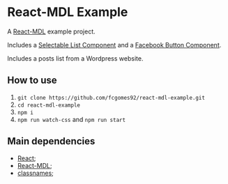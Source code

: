# React-MDL Example

A [React-MDL](https://github.com/react-mdl/react-mdl) example project.

Includes a [Selectable List Component](src/SelectableList.js) and a [Facebook Button Component](src/FacebookButton.js).

Includes a posts list from a Wordpress website.

## How to use

1. `git clone https://github.com/fcgomes92/react-mdl-example.git`
1. `cd react-mdl-example`
1. `npm i`
1. `npm run watch-css` and `npm run start`


## Main dependencies

* [React](https://facebook.github.io/react/);
* [React-MDL](https://github.com/react-mdl/react-mdl);
* [classnames](https://github.com/JedWatson/classnames);
